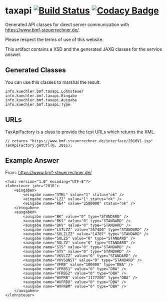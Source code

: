 # taxapi [![Build Status](https://travis-ci.org/admiralsmaster/taxapi.svg?branch=master)](https://travis-ci.org/admiralsmaster/taxapi) [![Codacy Badge](https://api.codacy.com/project/badge/Grade/8033ff7d9d3446e7b6b4320f43e74221)](https://www.codacy.com/app/github-ariel/taxapi?utm_source=github.com&amp;utm_medium=referral&amp;utm_content=admiralsmaster/taxapi&amp;utm_campaign=Badge_Grade)

Generated API classes for direct server communication with https://www.bmf-steuerrechner.de/.

Please respect the terms of use of this website.

This artifact contains a XSD and the generated JAXB classes for the service answer.

## Generated Classes

You can use this classes to marshal the result.

```
info.kuechler.bmf.taxapi.Lohnsteuer
info.kuechler.bmf.taxapi.Eingabe
info.kuechler.bmf.taxapi.Ausgabe
info.kuechler.bmf.taxapi.Type
```

## URLs

TaxApiFactory is a class to provide the test URLs which returns the XML.

```
// returns "https://www.bmf-steuerrechner.de/interface/2016V1.jsp"
TaxApiFactory.getUrl(0, 2016);
```

## Example Answer

From: https://www.bmf-steuerrechner.de/

```
<?xml version="1.0" encoding="UTF-8"?>
<lohnsteuer jahr="2016">
	<eingaben>
		<eingabe name="STKL" value="1" status="ok" />
		<eingabe name="LZZ" value="1" status="ok" />
		<eingabe name="RE4" value="2500000" status="ok" />
	</eingaben>
	<ausgaben>
		<ausgabe name="BK" value="0" type="STANDARD" />
		<ausgabe name="BKS" value="0" type="STANDARD" />
		<ausgabe name="BKV" value="0" type="STANDARD" />
		<ausgabe name="LSTLZZ" value="267400" type="STANDARD" />
		<ausgabe name="SOLZLZZ" value="14707" type="STANDARD" />
		<ausgabe name="SOLZS" value="0" type="STANDARD" />
		<ausgabe name="SOLZV" value="0" type="STANDARD" />
		<ausgabe name="STS" value="0" type="STANDARD" />
		<ausgabe name="STV" value="0" type="STANDARD" />
		<ausgabe name="VKVLZZ" value="0" type="STANDARD" />
		<ausgabe name="VKVSONST" value="0" type="STANDARD" />
		<ausgabe name="VFRB" value="100000" type="DBA" />
		<ausgabe name="VFRBS1" value="0" type="DBA" />
		<ausgabe name="VFRBS2" value="0" type="DBA" />
		<ausgabe name="WVFRB" value="1177200" type="DBA" />
		<ausgabe name="WVFRBO" value="0" type="DBA" />
		<ausgabe name="WVFRBM" value="0" type="DBA" />
	</ausgaben>
</lohnsteuer>
```
